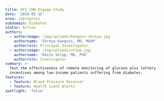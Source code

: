```yaml
---
title: DFI CHW Engage Study
date: '2019-05-15'
area: inprogress
subdomain: Diabetes
status: Active
authors:
  - authorimage: /img/uploads/kangovi-shreya.jpg
    authorname: 'Shreya Kangovi, MD, MSHP'
    authorrole: Principal Investigator
  - authorimage: /img/uploads/volpp.jpg
    authorname: 'Kevin Volpp, MD, PhD'
    authorrole: Investigator
summary: >-
  Test the effectiveness of remote monitoring of glucose plus lottery financial
  incentives among low-income patients suffering from diabetes.
features:
  - feature: Blood Pressure Receiver
  - feature: Health Coach Alerts
spotlight: 'false'
---
```


